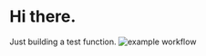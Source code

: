 # Hi there. 
Just building a test function.
![example workflow](https://github.com/cyber-bartels/my_azure_function/actions/workflows/deploy_func.yml/badge.svg)
